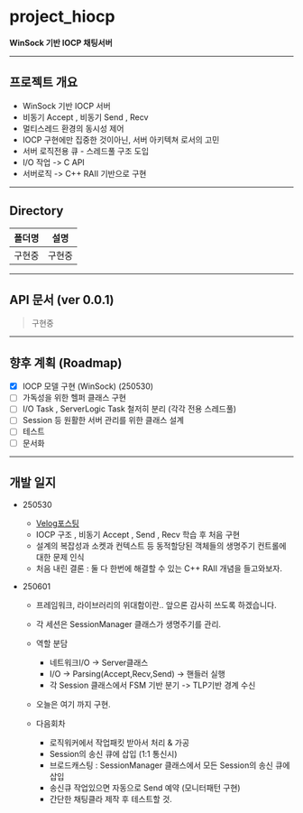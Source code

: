 # project_hiocp
**WinSock 기반 IOCP 채팅서버**

---

## 프로젝트 개요

- WinSock 기반 IOCP 서버
- 비동기 Accept , 비동기 Send , Recv
- 멀티스레드 환경의 동시성 제어
- IOCP 구현에만 집중한 것이아닌, 서버 아키텍쳐 로서의 고민
- 서버 로직전용 큐 - 스레드풀 구조 도입
- I/O 작업 -> C API
- 서버로직 -> C++ RAII 기반으로 구현

---

## Directory

|폴더명|설명|
|:--:|:--:|
|구현중|구현중|

---

## API 문서 (ver 0.0.1)

> 구현중

---

## 향후 계획 (Roadmap)

- [x] IOCP 모델 구현 (WinSock) (250530)
- [ ] 가독성을 위한 헬퍼 클래스 구현
- [ ] I/O Task , ServerLogic Task 철저히 분리 (각각 전용 스레드풀)
- [ ] Session 등 원활한 서버 관리를 위한 클래스 설계
- [ ] 테스트
- [ ] 문서화

---

## 개발 일지

- 250530
    - [Velog포스팅](https://velog.io/@owljun/%EC%86%8C%EC%BC%93%ED%94%84%EB%A1%9C%EA%B7%B8%EB%9E%98%EB%B0%8D-WinSock-05.-%EB%B9%84%EB%8F%99%EA%B8%B0%EB%A1%9C-%ED%81%B4%EB%9D%BC%EC%9D%B4%EC%96%B8%ED%8A%B8-%EC%97%B0%EA%B2%B0%EC%9D%84-%EB%B0%9B%EC%9D%84%EB%95%8C-%EB%AC%B4%EC%8A%A8%EC%9D%BC%EC%9D%B4-%EC%9D%BC%EC%96%B4%EB%82%A0%EA%B9%8C-mswsock-AcceptEx)
    - IOCP 구조 , 비동기 Accept , Send , Recv 학습 후 처음 구현
    - 설계의 복잡성과 소켓과 컨텍스트 등 동적할당된 객체들의 생명주기 컨트롤에 대한 문제 인식
    - 처음 내린 결론 : 둘 다 한번에 해결할 수 있는 C++ RAII 개념을 들고와보자.

- 250601
    - 프레임워크, 라이브러리의 위대함이란.. 앞으론 감사히 쓰도록 하겠습니다.
    - 각 세션은 SessionManager 클래스가 생명주기를 관리.
    - 역할 분담
        - 네트워크I/O -> Server클래스
        - I/O -> Parsing(Accept,Recv,Send) -> 핸들러 실행
        - 각 Session 클래스에서 FSM 기반 분기 -> TLP기반 경계 수신
    - 오늘은 여기 까지 구현.

    - 다음회차
        - 로직워커에서 작업패킷 받아서 처리 & 가공
        - Session의 송신 큐에 삽입 (1:1 통신시)
        - 브로드캐스팅 : SessionManager 클래스에서 모든 Session의 송신 큐에 삽입
        - 송신큐 작업있으면 자동으로 Send 예약 (모니터패턴 구현)
        - 간단한 채팅클라 제작 후 테스트할 것.